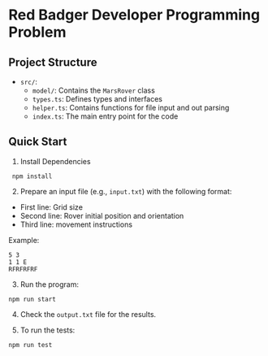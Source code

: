 # Red Badger Developer Programming Problem

## Project Structure

- `src/`:
  - `model/`: Contains the `MarsRover` class
  - `types.ts`: Defines types and interfaces
  - `helper.ts`: Contains functions for file input and out parsing
  - `index.ts`: The main entry point for the code

## Quick Start

1. Install Dependencies

```
 npm install
```

2. Prepare an input file (e.g., `input.txt`) with the following format:

- First line: Grid size
- Second line: Rover initial position and orientation
- Third line: movement instructions

Example:

```
5 3
1 1 E
RFRFRFRF
```

3.  Run the program:

```
npm run start
```

4. Check the `output.txt` file for the results.

5. To run the tests:

```
npm run test
```
